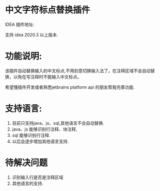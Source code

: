 # 中文字符标点替换插件
IDEA 插件地址:

支持 idea 2020.3 以上版本.

# 功能说明:
该插件自动替换输入的中文标点,不用刻意切换输入法了。在注释区域不会自动替换，以免在写注释时不能输入中文标点。

 希望懂插件开发或者熟悉jetbrains platform api 的朋友帮我完善功能.
# 支持语言:
   1. 目前只支持java、js、sql,其他语言不会自动替换.
   2. java、js 能够识别行注释、块注释,
   3. sql  能够识别行注释.
   4. 以后会逐步增加其他语言支持.

# 待解决问题
  1. 识别输入行是否是注释区域
  2. 其他语言的支持.


  